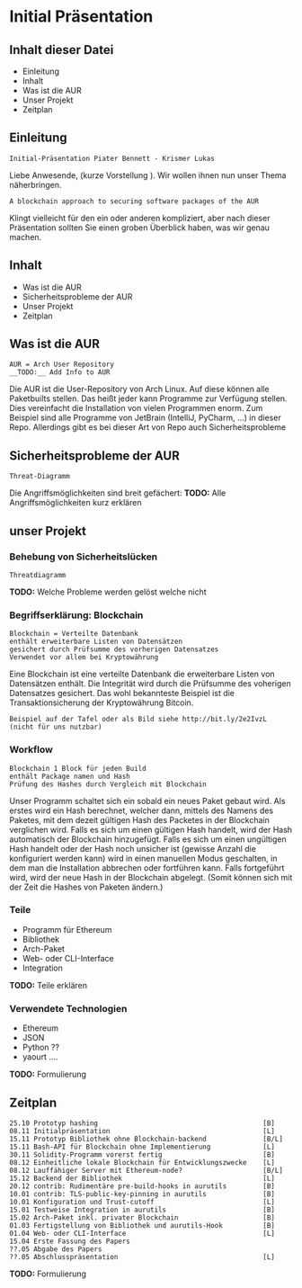 # Initial Präsentation
## Inhalt dieser Datei

- Einleitung
- Inhalt
- Was ist die AUR
- Unser Projekt
- Zeitplan

## Einleitung

    Initial-Präsentation Piater Bennett - Krismer Lukas

Liebe Anwesende,
(kurze Vorstellung ). Wir wollen ihnen nun unser Thema näherbringen.

    A blockchain approach to securing software packages of the AUR

Klingt vielleicht für den ein oder anderen kompliziert, aber nach dieser Präsentation sollten Sie einen groben Überblick haben, was wir genau machen.

## Inhalt

- Was ist die AUR
- Sicherheitsprobleme der AUR
- Unser Projekt
- Zeitplan

## Was ist die AUR

    AUR = Arch User Repository
    __TODO:__ Add Info to AUR

Die AUR ist die User-Repository von Arch Linux. Auf diese können alle Paketbuilts stellen. Das heißt jeder kann Programme zur Verfügung stellen. Dies vereinfacht die Installation von vielen Programmen enorm. Zum Beispiel sind alle Programme von JetBrain (IntelliJ, PyCharm, ...) in dieser Repo. Allerdings gibt es bei dieser Art von Repo auch Sicherheitsprobleme

## Sicherheitsprobleme der AUR

    Threat-Diagramm

Die Angriffsmöglichkeiten sind breit gefächert:
__TODO:__ Alle Angriffsmöglichkeiten kurz erklären


## unser Projekt
### Behebung von Sicherheitslücken

    Threatdiagramm

__TODO:__ Welche Probleme werden gelöst welche nicht

### Begriffserklärung: Blockchain

    Blockchain = Verteilte Datenbank
    enthält erweiterbare Listen von Datensätzen
    gesichert durch Prüfsumme des vorherigen Datensatzes
    Verwendet vor allem bei Kryptowährung

Eine Blockchain ist eine verteilte Datenbank die erweiterbare Listen von Datensätzen enthält. Die Integrität wird durch die Prüfsumme des voherigen Datensatzes gesichert. Das wohl bekannteste Beispiel ist die Transaktionsicherung der Kryptowährung Bitcoin.

    Beispiel auf der Tafel oder als Bild siehe http://bit.ly/2e2IvzL (nicht für uns nutzbar)

### Workflow

    Blockchain 1 Block für jeden Build
    enthält Package namen und Hash
    Prüfung des Hashes durch Vergleich mit Blockchain

Unser Programm schaltet sich ein sobald ein neues Paket gebaut wird. Als erstes wird ein Hash berechnet, welcher dann, mittels des Namens des Paketes, mit dem dezeit gültigen Hash des Packetes in der Blockchain verglichen wird. Falls es sich um einen gültigen Hash handelt, wird der Hash automatisch der Blockchain hinzugefügt. Falls es sich um einen ungültigen Hash handelt oder der Hash noch unsicher ist (gewisse Anzahl die konfiguriert werden kann) wird in einen manuellen Modus geschalten, in dem man die Installation abbrechen oder fortführen kann. Falls fortgeführt wird, wird der neue Hash in der Blockchain abgelegt. (Somit können sich mit der Zeit die Hashes von Paketen ändern.)

### Teile

- Programm für Ethereum
- Bibliothek
- Arch-Paket
- Web- oder CLI-Interface
- Integration

__TODO:__ Teile erklären

### Verwendete Technologien

- Ethereum
- JSON
- Python ?? 
- yaourt ....

__TODO:__ Formulierung


## Zeitplan

    25.10 Prototyp hashing                                         [B]
    08.11 Initialpräsentation                                      [L]
    15.11 Prototyp Bibliothek ohne Blockchain-backend              [B/L]
    15.11 Bash-API für Blockchain ohne Implementierung             [L]
    30.11 Solidity-Programm vorerst fertig                         [B]
    08.12 Einheitliche lokale Blockchain für Entwicklungszwecke    [L]
    08.12 Lauffähiger Server mit Ethereum-node?                    [B/L]
    15.12 Backend der Bibliothek                                   [L]
    20.12 contrib: Rudimentäre pre-build-hooks in aurutils         [B]
    10.01 contrib: TLS-public-key-pinning in aurutils              [B]
    10.01 Konfiguration und Trust-cutoff                           [L]
    15.01 Testweise Integration in aurutils                        [B]
    15.02 Arch-Paket inkl. privater Blockchain                     [B]
    01.03 Fertigstellung von Bibliothek und aurutils-Hook          [B]
    01.04 Web- oder CLI-Interface                                  [L]
    15.04 Erste Fassung des Papers 
    ??.05 Abgabe des Papers
    ??.05 Abschlusspräsentation                                    [L]

__TODO:__ Formulierung
